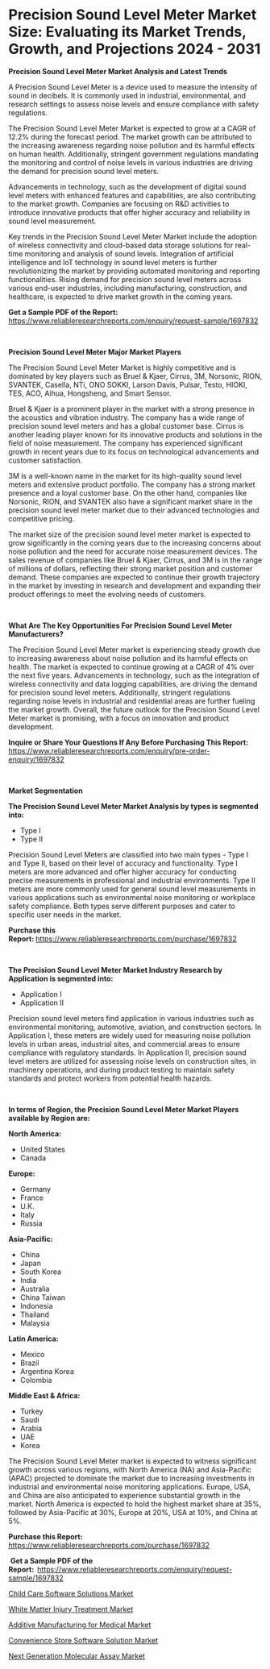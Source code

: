 <p><h1>Precision Sound Level Meter Market Size: Evaluating its Market Trends, Growth, and Projections 2024 - 2031</h1></p><p><strong>Precision Sound Level Meter Market Analysis and Latest Trends</strong></p>
<p><p>A Precision Sound Level Meter is a device used to measure the intensity of sound in decibels. It is commonly used in industrial, environmental, and research settings to assess noise levels and ensure compliance with safety regulations.</p><p>The Precision Sound Level Meter Market is expected to grow at a CAGR of 12.2% during the forecast period. The market growth can be attributed to the increasing awareness regarding noise pollution and its harmful effects on human health. Additionally, stringent government regulations mandating the monitoring and control of noise levels in various industries are driving the demand for precision sound level meters.</p><p>Advancements in technology, such as the development of digital sound level meters with enhanced features and capabilities, are also contributing to the market growth. Companies are focusing on R&D activities to introduce innovative products that offer higher accuracy and reliability in sound level measurement.</p><p>Key trends in the Precision Sound Level Meter Market include the adoption of wireless connectivity and cloud-based data storage solutions for real-time monitoring and analysis of sound levels. Integration of artificial intelligence and IoT technology in sound level meters is further revolutionizing the market by providing automated monitoring and reporting functionalities. Rising demand for precision sound level meters across various end-user industries, including manufacturing, construction, and healthcare, is expected to drive market growth in the coming years.</p></p>
<p><strong>Get a Sample PDF of the Report:&nbsp;</strong> <a href="https://www.reliableresearchreports.com/enquiry/request-sample/1697832">https://www.reliableresearchreports.com/enquiry/request-sample/1697832</a></p>
<p>&nbsp;</p>
<p><strong>Precision Sound Level Meter Major Market Players</strong></p>
<p><p>The Precision Sound Level Meter Market is highly competitive and is dominated by key players such as Bruel & Kjaer, Cirrus, 3M, Norsonic, RION, SVANTEK, Casella, NTi, ONO SOKKI, Larson Davis, Pulsar, Testo, HIOKI, TES, ACO, Aihua, Hongsheng, and Smart Sensor.</p><p>Bruel & Kjaer is a prominent player in the market with a strong presence in the acoustics and vibration industry. The company has a wide range of precision sound level meters and has a global customer base. Cirrus is another leading player known for its innovative products and solutions in the field of noise measurement. The company has experienced significant growth in recent years due to its focus on technological advancements and customer satisfaction.</p><p>3M is a well-known name in the market for its high-quality sound level meters and extensive product portfolio. The company has a strong market presence and a loyal customer base. On the other hand, companies like Norsonic, RION, and SVANTEK also have a significant market share in the precision sound level meter market due to their advanced technologies and competitive pricing.</p><p>The market size of the precision sound level meter market is expected to grow significantly in the coming years due to the increasing concerns about noise pollution and the need for accurate noise measurement devices. The sales revenue of companies like Bruel & Kjaer, Cirrus, and 3M is in the range of millions of dollars, reflecting their strong market position and customer demand. These companies are expected to continue their growth trajectory in the market by investing in research and development and expanding their product offerings to meet the evolving needs of customers.</p></p>
<p>&nbsp;</p>
<p><strong>What Are The Key Opportunities For Precision Sound Level Meter Manufacturers?</strong></p>
<p><p>The Precision Sound Level Meter market is experiencing steady growth due to increasing awareness about noise pollution and its harmful effects on health. The market is expected to continue growing at a CAGR of 4% over the next five years. Advancements in technology, such as the integration of wireless connectivity and data logging capabilities, are driving the demand for precision sound level meters. Additionally, stringent regulations regarding noise levels in industrial and residential areas are further fueling the market growth. Overall, the future outlook for the Precision Sound Level Meter market is promising, with a focus on innovation and product development.</p></p>
<p><strong>Inquire or Share Your Questions If Any Before Purchasing This Report:</strong> <a href="https://www.reliableresearchreports.com/enquiry/pre-order-enquiry/1697832">https://www.reliableresearchreports.com/enquiry/pre-order-enquiry/1697832</a></p>
<p>&nbsp;</p>
<p><strong>Market Segmentation</strong></p>
<p><strong>The Precision Sound Level Meter Market Analysis by types is segmented into:</strong></p>
<p><ul><li>Type I</li><li>Type II</li></ul></p>
<p><p>Precision Sound Level Meters are classified into two main types - Type I and Type II, based on their level of accuracy and functionality. Type I meters are more advanced and offer higher accuracy for conducting precise measurements in professional and industrial environments. Type II meters are more commonly used for general sound level measurements in various applications such as environmental noise monitoring or workplace safety compliance. Both types serve different purposes and cater to specific user needs in the market.</p></p>
<p><strong>Purchase this Report:&nbsp;</strong><a href="https://www.reliableresearchreports.com/purchase/1697832">https://www.reliableresearchreports.com/purchase/1697832</a></p>
<p>&nbsp;</p>
<p><strong>The Precision Sound Level Meter Market Industry Research by Application is segmented into:</strong></p>
<p><ul><li>Application I</li><li>Application II</li></ul></p>
<p><p>Precision sound level meters find application in various industries such as environmental monitoring, automotive, aviation, and construction sectors. In Application I, these meters are widely used for measuring noise pollution levels in urban areas, industrial sites, and commercial areas to ensure compliance with regulatory standards. In Application II, precision sound level meters are utilized for assessing noise levels on construction sites, in machinery operations, and during product testing to maintain safety standards and protect workers from potential health hazards.</p></p>
<p>&nbsp;</p>
<p><strong>In terms of Region, the Precision Sound Level Meter Market Players available by Region are:</strong></p>
<p>
    <p> <strong> North America: </strong>
        <ul>
            <li>United States</li>
            <li>Canada</li>
        </ul>
        </p> 
    <p> <strong> Europe: </strong>
        <ul>
            <li>Germany</li>
            <li>France</li>
            <li>U.K.</li>
            <li>Italy</li>
            <li>Russia</li>
        </ul>
        </p> 
    <p> <strong> Asia-Pacific: </strong>
        <ul>
            <li>China</li>
            <li>Japan</li>
            <li>South Korea</li>
            <li>India</li>
            <li>Australia</li>
            <li>China Taiwan</li>
            <li>Indonesia</li>
            <li>Thailand</li>
            <li>Malaysia</li>
        </ul>
        </p> 
    <p> <strong> Latin America: </strong>
        <ul>
            <li>Mexico</li>
            <li>Brazil</li>
            <li>Argentina Korea</li>
            <li>Colombia</li>
        </ul>
        </p> 
    <p> <strong> Middle East & Africa: </strong>
        <ul>
            <li>Turkey</li>
            <li>Saudi</li>
            <li>Arabia</li>
            <li>UAE</li>
            <li>Korea</li>
        </ul>
    </p>
    </p>
<p><p>The Precision Sound Level Meter market is expected to witness significant growth across various regions, with North America (NA) and Asia-Pacific (APAC) projected to dominate the market due to increasing investments in industrial and environmental noise monitoring applications. Europe, USA, and China are also anticipated to experience substantial growth in the market. North America is expected to hold the highest market share at 35%, followed by Asia-Pacific at 30%, Europe at 20%, USA at 10%, and China at 5%.</p></p>
<p><strong>Purchase this Report: </strong><a href="https://www.reliableresearchreports.com/purchase/1697832">https://www.reliableresearchreports.com/purchase/1697832</a></p>
<p>&nbsp;<strong>Get a Sample PDF of the Report:&nbsp;&nbsp;</strong><a href="https://www.reliableresearchreports.com/enquiry/request-sample/1697832">https://www.reliableresearchreports.com/enquiry/request-sample/1697832</a></p>
<p><strong></strong></p>
<p><p><a href="https://medium.com/@elvirabogdani08/child-care-software-solutions-market-insights-into-market-cagr-market-trends-and-growth-3542962e50fc">Child Care Software Solutions Market</a></p><p><a href="https://medium.com/@scottford2001/white-matter-injury-treatment-market-size-and-market-trends-complete-industry-overview-2024-to-3b5ca6db9e23">White Matter Injury Treatment Market</a></p><p><a href="https://medium.com/@elvirabogdani08/additive-manufacturing-for-medical-market-insight-market-trends-growth-forecasted-from-2024-to-4b0acd216d6d">Additive Manufacturing for Medical Market</a></p><p><a href="https://medium.com/@elvirabogdani08/convenience-store-software-solution-market-size-and-market-trends-complete-industry-overview-2024-0a298f044f5f">Convenience Store Software Solution Market</a></p><p><a href="https://medium.com/@scottford2001/next-generation-molecular-assay-market-exploring-market-share-market-trends-and-future-growth-8d4c6eb8e1f7">Next Generation Molecular Assay Market</a></p></p>